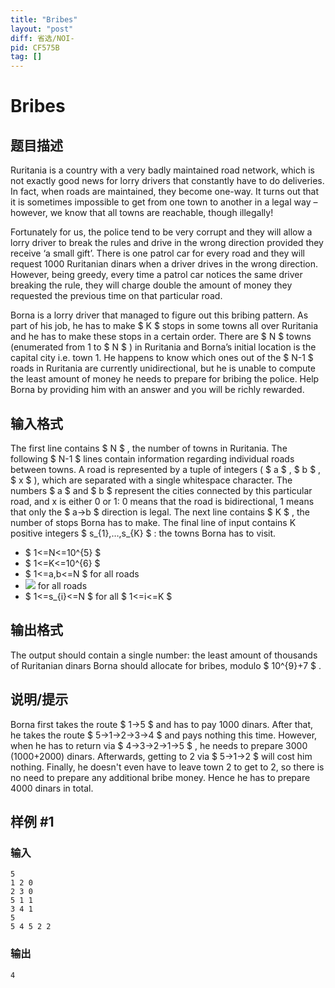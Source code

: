 ```yaml
---
title: "Bribes"
layout: "post"
diff: 省选/NOI-
pid: CF575B
tag: []
---
```


# Bribes

## 题目描述

Ruritania is a country with a very badly maintained road network, which is not exactly good news for lorry drivers that constantly have to do deliveries. In fact, when roads are maintained, they become one-way. It turns out that it is sometimes impossible to get from one town to another in a legal way – however, we know that all towns are reachable, though illegally!

Fortunately for us, the police tend to be very corrupt and they will allow a lorry driver to break the rules and drive in the wrong direction provided they receive ‘a small gift’. There is one patrol car for every road and they will request 1000 Ruritanian dinars when a driver drives in the wrong direction. However, being greedy, every time a patrol car notices the same driver breaking the rule, they will charge double the amount of money they requested the previous time on that particular road.

Borna is a lorry driver that managed to figure out this bribing pattern. As part of his job, he has to make $ K $ stops in some towns all over Ruritania and he has to make these stops in a certain order. There are $ N $ towns (enumerated from 1 to $ N $ ) in Ruritania and Borna’s initial location is the capital city i.e. town 1. He happens to know which ones out of the $ N-1 $ roads in Ruritania are currently unidirectional, but he is unable to compute the least amount of money he needs to prepare for bribing the police. Help Borna by providing him with an answer and you will be richly rewarded.

## 输入格式

The first line contains $ N $ , the number of towns in Ruritania. The following $ N-1 $ lines contain information regarding individual roads between towns. A road is represented by a tuple of integers ( $ a $ , $ b $ , $ x $ ), which are separated with a single whitespace character. The numbers $ a $ and $ b $ represent the cities connected by this particular road, and x is either 0 or 1: 0 means that the road is bidirectional, 1 means that only the $ a→b $ direction is legal. The next line contains $ K $ , the number of stops Borna has to make. The final line of input contains K positive integers $ s_{1},…,s_{K} $ : the towns Borna has to visit.

- $ 1<=N<=10^{5} $
- $ 1<=K<=10^{6} $
- $ 1<=a,b<=N $ for all roads
- ![](https://cdn.luogu.com.cn/upload/vjudge_pic/CF575B/f24f04510f86eab7c0035993413be99ee2ad0614.png) for all roads
- $ 1<=s_{i}<=N $ for all $ 1<=i<=K $

## 输出格式

The output should contain a single number: the least amount of thousands of Ruritanian dinars Borna should allocate for bribes, modulo $ 10^{9}+7 $ .

## 说明/提示

Borna first takes the route $ 1→5 $ and has to pay 1000 dinars. After that, he takes the route $ 5→1→2→3→4 $ and pays nothing this time. However, when he has to return via $ 4→3→2→1→5 $ , he needs to prepare 3000 (1000+2000) dinars. Afterwards, getting to 2 via $ 5→1→2 $ will cost him nothing. Finally, he doesn't even have to leave town 2 to get to 2, so there is no need to prepare any additional bribe money. Hence he has to prepare 4000 dinars in total.

## 样例 #1

### 输入

```
5
1 2 0
2 3 0
5 1 1
3 4 1
5
5 4 5 2 2

```

### 输出

```
4

```

